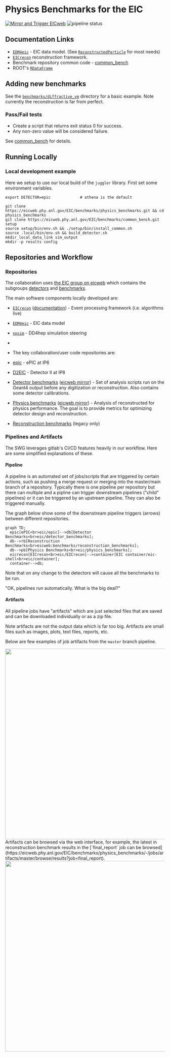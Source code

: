 Physics Benchmarks for the EIC
==============================

[![Mirror and Trigger EICweb](https://github.com/eic/physics_benchmarks/actions/workflows/mirror.yaml/badge.svg)](https://github.com/eic/physics_benchmarks/actions/workflows/mirror.yaml)
![pipeline status](https://eicweb.phy.anl.gov/EIC/benchmarks/physics_benchmarks/badges/master/pipeline.svg)

## Documentation Links

- [`EDM4eic`](https://github.com/eic/EDM4eic) - EIC data model. (See [`ReconstructedParticle`](https://eic.github.io/EDM4eic/classedm4eic_1_1_reconstructed_particle.html) for most needs)
- [`EICrecon`](https://github.com/eic/EICrecon) reconstruction framework.
- Benchmark repository common code - [common_bench](https://eicweb.phy.anl.gov/EIC/benchmarks/common_bench)
- ROOT's [`RDataFrame`](https://root.cern/doc/master/classROOT_1_1RDataFrame.html)

## Adding new benchmarks

See the [`benchmarks/diffractive_vm`](https://github.com/eic/physics_benchmarks/tree/master/benchmarks/diffractive_vm)
directory for a basic example. Note currently the reconstruction is far from perfect.

### Pass/Fail tests

- Create a script that returns exit status 0 for success.
- Any non-zero value will be considered failure.

See [common_bench](https://eicweb.phy.anl.gov/EIC/benchmarks/common_bench) for details.

## Running Locally

### Local development example

Here we setup to use our local build of the `juggler` library.
First set some environment variables.
```
export DETECTOR=epic             # athena is the default
```

```
git clone https://eicweb.phy.anl.gov/EIC/benchmarks/physics_benchmarks.git && cd physics_benchmarks
git clone https://eicweb.phy.anl.gov/EIC/benchmarks/common_bench.git setup
source setup/bin/env.sh && ./setup/bin/install_common.sh
source .local/bin/env.sh && build_detector.sh
mkdir_local_data_link sim_output
mkdir -p results config

```

## Repositories and Workflow

### Repositories

The collaboration uses [the EIC group on eicweb](https://eicweb.phy.anl.gov/EIC) which contains the subgroups
[detectors](https://eicweb.phy.anl.gov/EIC/detectors) and
[benchmarks](https://eicweb.phy.anl.gov/EIC/benchmarks). 

The main software components locally developed are:
- [`EICrecon`](https://github.com/eic/EICrecon) ([documentation](https://eicrecon.epic-eic.org/#/)) - Event processing framework (i.e. algorithms live)
- [`EDM4eic`](https://github.com/eic/EDM4eic) - EIC data model
- [`npsim`](https://github.com/eic/npsim) - DD4hep simulation steering
-
- The key collaboration/user code repositories are:

- [epic](https://github.com/eic/epic/) - ePIC at IP6
- [D2EIC](https://github.com/eic/D2EIC) - Detector II at IP8
- [Detector benchmarks](https://github.com/eic/detector_benchmarks) ([eicweb mirror](https://eicweb.phy.anl.gov/EIC/benchmarks/detector_benchmarks)) - Set of analysis scripts  run on the Geant4 output before any digitization or reconstruction. Also contains some detector calibrations.
- [Physics benchmarks](https://github.com/eic/physics_benchmarks) ([eicweb mirror](https://eicweb.phy.anl.gov/EIC/benchmarks/physics_benchmarks)) - Analysis of reconstructed for physics performance.  The goal is to provide metrics for optimizing detector design and reconstruction.
- [Reconstruction benchmarks](https://eicweb.phy.anl.gov/EIC/benchmarks/reconstruction_benchmarks) (legacy only)

### Pipelines and Artifacts

The SWG leverages gitlab's CI/CD features heavily in our workflow.
Here are some simplified explanations of these.

#### Pipeline 

A pipeline is an automated set of jobs/scripts that are triggered by certain actions, such as pushing a merge request or merging into the master/main branch of a repository.
Typically there is one pipeline per repository but there can multiple and a pipline can trigger downstream pipelines ("child" pipelines) or it can be triggered by an upstream pipeline. They can also be triggered manually.

The graph below show some of the downstream pipeline triggers (arrows) between different repositories.
```mermaid
graph TD;
  epic[ePIC<br>eic/epic]-->db[Detector Benchmarks<br>eic/detector_benchmarks];
  db-->rb[Reconstruction Benchmarks<br>eicweb:benchmarks/reconstruction_benchmarks];
  db-->pb[Physics Benchmarks<br>eic/physics_benchmarks];
  eicrecon[EICrecon<br>eic/EICrecon]-->container[EIC container/eic-shell<br>eic/container];
  container-->db;
```

Note that on any change to the detectors will cause all the benchmarks to be run.

"OK, pipelines run automatically. What is the big deal?"

#### Artifacts

All pipeline jobs have "artifacts" which are just selected files that are saved and can be downloaded individually or as a zip file.

Note artifacts are not the output data which is far too big. Artifacts are small files such as images, plots, text files, reports, etc.

Below are few examples of job artifacts from the `master` branch pipeline.
<br>

<a href="https://gitlab.com/api/v4/projects/400/jobs/artifacts/master/raw/results/dis/18on275/minQ2=10/kinematic_coverage_dis_18x275_minQ2=10.png?job=dis:results">
<img src="https://gitlab.com/api/v4/projects/400/jobs/artifacts/master/raw/results/dis/18on275/minQ2=10/kinematic_coverage_dis_18x275_minQ2=10.png?job=dis:results" width="600px" />
</a>
<br>
Artifacts can be browsed via the web interface, for example, the latest in reconstruction benchmark results in the 
[`final_report` job can be browsed](https://eicweb.phy.anl.gov/EIC/benchmarks/physics_benchmarks/-/jobs/artifacts/master/browse/results?job=final_report).
<br>
<a href="https://eicweb.phy.anl.gov/api/v4/projects/400/jobs/artifacts/master/raw/results/dvcs/Q2.png?job=dvcs:results">
<img src="https://eicweb.phy.anl.gov/api/v4/projects/400/jobs/artifacts/master/raw/results/dvcs/Q2.png?job=dvcs:results" width="600px" />
</a>
